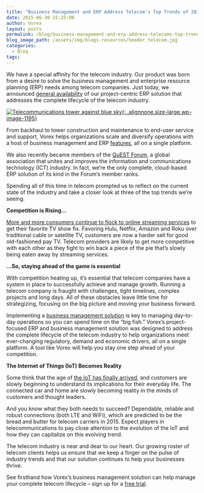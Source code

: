 ```yaml
---
title: "Business Management and ERP Address Telecom's Top Trends of 2015"
date: 2015-06-30 15:25:00
author: Vorex
layout: posts
permalink: /blog/business-management-and-erp-address-telecoms-top-trends-of-2015/
blog_image_path: /assets/img/blogs-resources/header_telecom.jpg
categories:
  - Blog
tags:  
---
```



We have a special affinity for the telecom industry. Our product was born from a desire to solve the business management and enterprise resource planning (ERP) needs among telecom companies. Just today, we announced [general availability](http://www.vorex.com/media/vorex-launches-erp-and-business-management-solution-for-telecom-companies-improving-operations-and-efficiency-on-one-single-platform/) of our project-centric ERP solution that addresses the complete lifecycle of the telecom industry.<!--more-->

[![Telecommunications tower against blue sky](http://www.vorex.com/wp-content/uploads/2015/06/Dollarphotoclub_71044100-1024x683.jpg){: .alignnone.size-large.wp-image-1195}](http://www.vorex.com/wp-content/uploads/2015/06/Dollarphotoclub_71044100.jpg)

From backhaul to tower construction and maintenance to end-user service and support, Vorex helps organizations scale and diversify operations with a host of business management and ERP [features](http://www.vorex.com/industries/telecommunications/), all on a single platform.

We also recently became members of the [QuEST Forum](http://www.questforum.org/), a global association that unites and improves the information and communications technology (ICT) industry. In fact, we’re the only complete, cloud-based ERP solution of its kind in the Forum’s member ranks.

Spending all of this time in telecom prompted us to reflect on the current state of the industry and take a closer look at three of the top trends we’re seeing.

**Competition is Rising…**

[More and more consumers continue to flock to online streaming services](http://www.forbes.com/sites/larrymagid/2013/03/19/households-abandoning-cable-and-satellite-for-streaming/) to get their favorite TV show fix. Favoring Hulu, Netflix, Amazon and Roku over traditional cable or satellite TV, customers are now a harder sell for good old-fashioned pay TV. Telecom providers are likely to get more competitive with each other as they fight to win back a piece of the pie that’s slowly being eaten away by streaming services.

**…So, staying ahead of the game is essential**

With competition heating up, it’s essential that telecom companies have a system in place to successfully achieve and manage growth. Running a telecom company is fraught with challenges, tight timelines, complex projects and long days. All of these obstacles leave little time for strategizing, focusing on the big picture and moving your business forward.

Implementing a [business management solution](http://www.vorex.com/product/) is key to managing day-to-day operations so you can spend time on the “big fish.” Vorex’s project-focused ERP and business management solution was designed to address the complete lifecycle of the telecom industry to help organizations meet ever-changing regulatory, demand and economic drivers, all on a single platform. A tool like Vorex will help you stay one step ahead of your competition.

**The Internet of Things (IoT) Becomes Reality**

Some think that the age of [the IoT has finally arrived](http://bigthink.com/think-tank/ces-2015-internet-of-things), and customers are slowly beginning to understand its implications for their everyday life. The connected car and home are slowly becoming reality in the minds of customers and thought leaders.

And you know what they both needs to succeed? Dependable, reliable and robust connections (both LTE and WiFi), which are predicted to be the bread and butter for telecom carriers in 2015. Expect players in telecommunications to pay close attention to the evolution of the IoT and how they can capitalize on this evolving trend.

The telecom industry is near and dear to our heart. Our growing roster of telecom clients helps us ensure that we keep a finger on the pulse of industry trends and that our solution continues to help your businesses thrive.

See firsthand how Vorex’s business management solution can help manage your complete telecom lifecycle – sign up for a [free trial](http://www.vorex.com/free-trial/).
